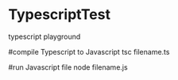 # TypescriptTest
typescript playground

#compile Typescript to Javascript
tsc filename.ts

#run Javascript file
node filename.js